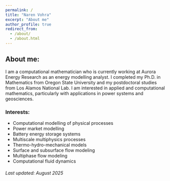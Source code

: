 ```yaml
---
permalink: /
title: "Naren Vohra"
excerpt: "About me"
author_profile: true
redirect_from: 
  - /about/
  - /about.html
---
```

## About me:

I am a computational mathematician who is currently working at Aurora Energy Research as an energy modelling analyst. I completed my Ph.D. in Mathematics from Oregon State University and my postdoctoral studies from Los 
Alamos National Lab. I am interested in applied and computational mathematics, particularly with applications in power systems and geosciences. 

### Interests: 
- Computational modelling of physical processes
- Power market modelling
- Battery energy storage systems
- Multiscale multiphysics processes
- Thermo-hydro-mechanical models
- Surface and subsurface flow modeling
- Multiphase flow modeling
- Computational fluid dynamics

###### Last updated: August 2025
